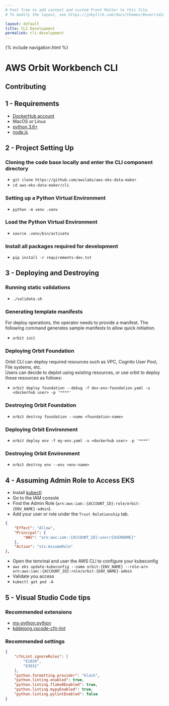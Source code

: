 ```yaml
---
# Feel free to add content and custom Front Matter to this file.
# To modify the layout, see https://jekyllrb.com/docs/themes/#overriding-theme-defaults

layout: default
title: CLI Development
permalink: cli-development
---
```

{% include navigation.html %}
<!--
#  Copyright Amazon.com, Inc. or its affiliates. All Rights Reserved.
#   
#    Licensed under the Apache License, Version 2.0 (the "License").
#    You may not use this file except in compliance with the License.
#    You may obtain a copy of the License at
#   
#        http://www.apache.org/licenses/LICENSE-2.0
#   
#    Unless required by applicable law or agreed to in writing, software
#    distributed under the License is distributed on an "AS IS" BASIS,
#    WITHOUT WARRANTIES OR CONDITIONS OF ANY KIND, either express or implied.
#    See the License for the specific language governing permissions and
#    limitations under the License.
-->

# AWS Orbit Workbench CLI

## Contributing

## 1 - Requirements

* [DockerHub account](https://hub.docker.com/)
* MacOS *or* Linux
* [python 3.6+](https://www.python.org/)
* [node.js](https://nodejs.org/en/)

## 2 - Project Setting Up

### Cloning the code base locally and enter the CLI component directory

* `git clone https://github.com/awslabs/aws-eks-data-maker`
* `cd aws-eks-data-maker/cli`

### Setting up a Python Virtual Environment

* `python -m venv .venv`

### Load the Python Virtual Environment

* `source .venv/bin/activate`

### Install all packages required for development

* `pip install -r requirements-dev.txt`

## 3 - Deploying and Destroying

### Running static validations

* `./validate.sh`

### Generating template manifests

For deploy operations, the operator needs to provide a manifest.
The following command generates sample manifests to allow quick initiation.

* `orbit init`

### Deploying Orbit Foundation

Orbit CLI can deploy required resources such as VPC, Cognito User Pool, File systems, etc.  
Users can decide to deplot using existing resources, or use orbit to deploy these resources as follows:

* `orbit deploy foundation --debug -f dev-env-foundation.yaml -u <dockerhub user> -p '****' `

### Destroying Orbit Foundation

* `orbit destroy foundation --name <foundation-name>`

### Deploying Orbit Environment

* `orbit deploy env -f my-env.yaml -u <dockerhub user> -p '****' `

### Destroying Orbit Environment

* `orbit destroy env --env <env-name>`

## 4 - Assuming Admin Role to Access EKS

* Install [kubectl](https://docs.aws.amazon.com/eks/latest/userguide/install-kubectl.html)
* Go to the IAM console
* Find the Admin Role (`arn:aws:iam::{ACCOUNT_ID}:role/orbit-{ENV_NAME}-admin`).
* Add your user or role under the `Trust Relationship` tab.

```json
{
    "Effect": "Allow",
    "Principal": {
        "AWS": "arn:aws:iam::{ACCOUNT_ID}:user/{USERNAME}"
    },
    "Action": "sts:AssumeRole"
},
```

* Open the temrinal and user the AWS CLI to configure your kubeconfig
* `aws eks update-kubeconfig --name orbit-{ENV_NAME} --role-arn arn:aws:iam::{ACCOUNT_ID}:role/orbit-{ENV_NAME}-admin`
* Validate you access
* `kubectl get pod -A`

## 5 - Visual Studio Code tips

### Recommended extensions

* [ms-python.python](https://marketplace.visualstudio.com/items?itemName=ms-python.python)
* [kddejong.vscode-cfn-lint](https://marketplace.visualstudio.com/items?itemName=kddejong.vscode-cfn-lint)

### Recommended settings

```json
{
    "cfnLint.ignoreRules": [
        "E1029",
        "E3031"
    ],
    "python.formatting.provider": "black",
    "python.linting.enabled": true,
    "python.linting.flake8Enabled": true,
    "python.linting.mypyEnabled": true,
    "python.linting.pylintEnabled": false
}
```
